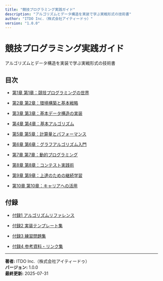 ```yaml
---
title: "競技プログラミング実践ガイド"
description: "アルゴリズムとデータ構造を実装で学ぶ実戦形式の技術書"
author: "ITDO Inc.（株式会社アイティードゥ）"
version: "1.0.0"
---
```


# 競技プログラミング実践ガイド

アルゴリズムとデータ構造を実装で学ぶ実戦形式の技術書

## 目次



- [第1章 第1章：競技プログラミングの世界](src/chapter-introduction/index.md)

- [第2章 第2章：環境構築と基本戦略](src/chapter-environment-setup/index.md)

- [第3章 第3章：基本データ構造の実装](src/chapter-basic-data-structures/index.md)

- [第4章 第4章：基本アルゴリズム](src/chapter-basic-algorithms/index.md)

- [第5章 第5章：計算量とパフォーマンス](src/chapter-complexity-analysis/index.md)

- [第6章 第6章：グラフアルゴリズム入門](src/chapter-graph-algorithms/index.md)

- [第7章 第7章：動的プログラミング](src/chapter-dynamic-programming/index.md)

- [第8章 第8章：コンテスト実践術](src/chapter-contest-techniques/index.md)

- [第9章 第9章：上達のための継続学習](src/chapter-continuous-learning/index.md)

- [第10章 第10章：キャリアへの活用](src/chapter-career-application/index.md)




## 付録

- [付録1 アルゴリズムリファレンス](src/appendices/algorithm-reference.md)

- [付録2 実装テンプレート集](src/appendices/implementation-templates.md)

- [付録3 練習問題集](src/appendices/practice-problems.md)

- [付録4 参考資料・リンク集](src/appendices/resources.md)



---

**著者:** ITDO Inc.（株式会社アイティードゥ）  
**バージョン:** 1.0.0  
**最終更新:** 2025-07-31
